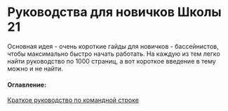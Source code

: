 # Руководства для новичков Школы 21

Основная идея - очень короткие гайды для новичков - бассейнистов, чтобы максимально быстро начать работать.
На каждую из тем легко найти руководство по 1000 страниц, а вот короткое введение в тему можно и не найти.

#### Оглавление:

[Краткое руководство по командной строке](Command%20line%20short%20guide.md)
